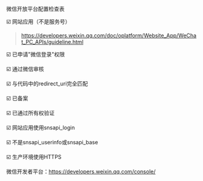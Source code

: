 微信开放平台配置检查表

☑️ 网站应用（不是服务号）

> https://developers.weixin.qq.com/doc/oplatform/Website_App/WeChat_PC_APIs/guideline.html
 

☑️ 已申请"微信登录"权限

☑️ 通过微信审核

☑️ 与代码中的redirect_uri完全匹配

☑️ 已备案

☑️ 已通过所有权验证

☑️ 网站应用使用snsapi_login

☑️ 不是snsapi_userinfo或snsapi_base

☑️ 生产环境使用HTTPS


微信开发者平台：https://developers.weixin.qq.com/console/